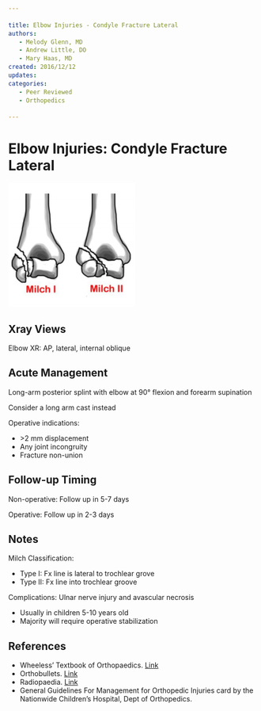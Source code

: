 ```yaml
---

title: Elbow Injuries - Condyle Fracture Lateral
authors:
   - Melody Glenn, MD
   - Andrew Little, DO
   - Mary Haas, MD
created: 2016/12/12
updates:
categories:
   - Peer Reviewed
   - Orthopedics

---
```


# Elbow Injuries: Condyle Fracture Lateral

![Milch 1 vs Milch 2 fractures](image-1.png)

## Xray Views

Elbow XR: AP, lateral, internal oblique

## Acute Management

Long-arm posterior splint with elbow at 90° flexion and forearm supination

Consider a long arm cast instead

Operative indications:
- &gt;2 mm displacement
- Any joint incongruity
- Fracture non-union

## Follow-up Timing

Non-operative: Follow up in 5-7 days

Operative: Follow up in 2-3 days

## Notes

Milch Classification:
- Type I: Fx line is lateral to trochlear grove
- Type II: Fx line into trochlear groove

Complications: Ulnar nerve injury and avascular necrosis
- Usually in children 5-10 years old
- Majority will require operative stabilization

## References

- Wheeless’ Textbook of Orthopaedics.  [Link](http://Wheelessonline.com)
- Orthobullets.  [Link](http://OrthoBullets.com)
- Radiopaedia.  [Link](http://Radiopaedia.org)
- General Guidelines For Management for Orthopedic Injuries card by the Nationwide Children’s Hospital, Dept of Orthopedics.

